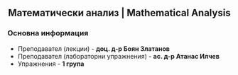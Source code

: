 <h2 align="center">Математически анализ | Мathematical Аnalysis</h2>

### Основна информация
* Преподавател (лекции) - **доц. д-р Боян Златанов**
* Преподавател (лабораторни упражнения) - **ас. д-р Атанас Илчев**
* Упражнения - **1 група**
